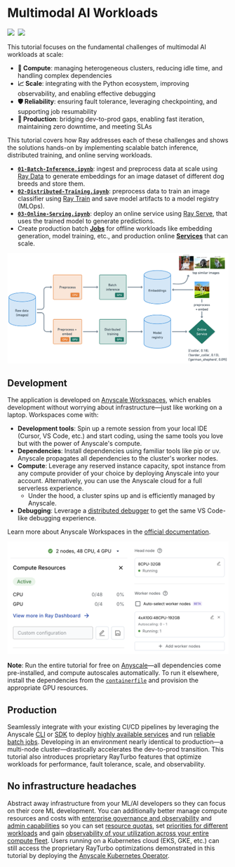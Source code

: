 # Multimodal AI Workloads

<div align="left">
<a target="_blank" href="https://console.anyscale.com/"><img src="https://img.shields.io/badge/🚀 Run_on-Anyscale-9hf"></a>&nbsp;
<a href="https://github.com/anyscale/multimodal-ai" role="button"><img src="https://img.shields.io/static/v1?label=&amp;message=View%20On%20GitHub&amp;color=586069&amp;logo=github&amp;labelColor=2f363d"></a>&nbsp;
</div>

This tutorial focuses on the fundamental challenges of multimodal AI workloads at scale:

- **🔋 Compute**: managing heterogeneous clusters, reducing idle time, and handling complex dependencies
- **📈 Scale**: integrating with the Python ecosystem, improving observability, and enabling effective debugging
- **🛡️ Reliability**: ensuring fault tolerance, leveraging checkpointing, and supporting job resumability
- **🚀 Production**: bridging dev-to-prod gaps, enabling fast iteration, maintaining zero downtime, and meeting SLAs

This tutorial covers how Ray addresses each of these challenges and shows the solutions hands-on by implementing scalable batch inference, distributed training, and online serving workloads.

- [**`01-Batch-Inference.ipynb`**](https://github.com/anyscale/multimodal-ai/tree/main/notebooks/01-Batch-Inference.ipynb): ingest and preprocess data at scale using [Ray Data](https://docs.ray.io/en/latest/data/data.html) to generate embeddings for an image dataset of different dog breeds and store them.
- [**`02-Distributed-Training.ipynb`**](https://github.com/anyscale/multimodal-ai/tree/main/notebooks/02-Distributed-Training.ipynb): preprocess data to train an image classifier using [Ray Train](https://docs.ray.io/en/latest/train/train.html) and save model artifacts to a model registry (MLOps).
- [**`03-Online-Serving.ipynb`**](https://github.com/anyscale/multimodal-ai/tree/main/notebooks/03-Online-Serving.ipynb): deploy an online service using [Ray Serve](https://docs.ray.io/en/latest/serve/index.html), that uses the trained model to generate predictions.
- Create production batch [**Jobs**](https://docs.anyscale.com/platform/jobs/) for offline workloads like embedding generation, model training, etc., and production online [**Services**](https://docs.anyscale.com/platform/services/) that can scale.

<img src="https://raw.githubusercontent.com/anyscale/multimodal-ai/refs/heads/main/images/overview.png" width=1000>

## Development

The application is developed on [Anyscale Workspaces](https://docs.anyscale.com/platform/workspaces/), which enables development without worrying about infrastructure—just like working on a laptop. Workspaces come with:
- **Development tools**: Spin up a remote session from your local IDE (Cursor, VS Code, etc.) and start coding, using the same tools you love but with the power of Anyscale's compute.
- **Dependencies**: Install dependencies using familiar tools like pip or uv. Anyscale propagates all dependencies to the cluster's worker nodes.
- **Compute**: Leverage any reserved instance capacity, spot instance from any compute provider of your choice by deploying Anyscale into your account. Alternatively, you can use the Anyscale cloud for a full serverless experience.
  - Under the hood, a cluster spins up and is efficiently managed by Anyscale.
- **Debugging**: Leverage a [distributed debugger](https://docs.anyscale.com/platform/workspaces/workspaces-debugging/#distributed-debugger) to get the same VS Code-like debugging experience.

Learn more about Anyscale Workspaces in the [official documentation](https://docs.anyscale.com/platform/workspaces/).

<div align="center">
  <img src="https://raw.githubusercontent.com/anyscale/multimodal-ai/refs/heads/main/images/compute.png" width=600>
</div>

**Note**: Run the entire tutorial for free on [Anyscale](https://console.anyscale.com/)—all dependencies come pre-installed, and compute autoscales automatically. To run it elsewhere, install the dependencies from the [`containerfile`](https://github.com/anyscale/multimodal-ai/tree/main/containerfile) and provision the appropriate GPU resources.

## Production
Seamlessly integrate with your existing CI/CD pipelines by leveraging the Anyscale [CLI](https://docs.anyscale.com/reference/quickstart-cli) or [SDK](https://docs.anyscale.com/reference/quickstart-sdk) to deploy [highly available services](https://docs.anyscale.com/platform/services) and run [reliable batch jobs](https://docs.anyscale.com/platform/jobs). Developing in an environment nearly identical to production—a multi-node cluster—drastically accelerates the dev-to-prod transition. This tutorial also introduces proprietary RayTurbo features that optimize workloads for performance, fault tolerance, scale, and observability.

## No infrastructure headaches
Abstract away infrastructure from your ML/AI developers so they can focus on their core ML development. You can additionally better manage compute resources and costs with [enterprise governance and observability](https://www.anyscale.com/blog/enterprise-governance-observability) and [admin capabilities](https://docs.anyscale.com/administration/overview) so you can set [resource quotas](https://docs.anyscale.com/reference/resource-quotas/), set [priorities for different workloads](https://docs.anyscale.com/administration/cloud-deployment/global-resource-scheduler) and gain [observability of your utilization across your entire compute fleet](https://docs.anyscale.com/administration/resource-management/telescope-dashboard).
Users running on a Kubernetes cloud (EKS, GKE, etc.) can still access the proprietary RayTurbo optimizations demonstrated in this tutorial by deploying the [Anyscale Kubernetes Operator](https://docs.anyscale.com/administration/cloud-deployment/kubernetes/).